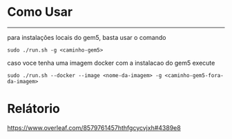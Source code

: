 # Como Usar
-----------

para instalações locais do gem5, basta usar o comando

`sudo ./run.sh -g <caminho-gem5>`

caso voce tenha uma imagem docker com a instalacao do gem5 execute

`sudo ./run.sh --docker --image <nome-da-imagem> -g <caminho-gem5-fora-da-imagem>`

# Relátorio

https://www.overleaf.com/8579761457hthfgcycvjxh#4389e8
